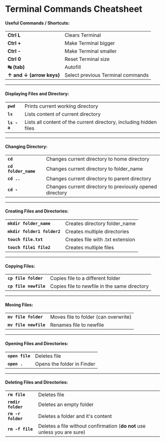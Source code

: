 # Terminal Commands Cheatsheet

#### Useful Commands / Shortcuts:
||| 
|---|---|
|**Ctrl L**|Clears Terminal|
|**Ctrl +**|Make Terminal bigger|
|**Ctrl -**|Make Terminal smaller|
|**Ctrl 0**|Reset Terminal size|
|**↹ (tab)**|Autofill|
|**↑ and ↓ (arrow keys)**|Select previous Terminal commands|
---
#### Displaying Files and Directory:
||| 
|---|---|
|**`pwd`**|Prints current working directory|
|**`ls`**|Lists content of current directory|
|**`ls -a`**|Lists all content of the current directory, including hidden files|
---

#### Changing Directory:
||| 
|---|---|
|**`cd `**|Changes current directory to home directory|
|**`cd folder_name`**|Changes current directory to folder_name|
|**`cd ..`**|Changes current directory to parent directory|
|**`cd -`**|Changes current directory to previously opened directory|
---
#### Creating Files and Directories:
||| 
|---|----|
|**`mkdir folder_name`**|Creates directory folder_name|
|**`mkdir folder1 folder2`**|Creates multiple directories|
|**`touch file.txt`**|Creates file with .txt extension|
|**`touch file1 file2`**|Creates multiple files|
---
#### Copying Files:
||| 
|---|----|
|**`cp file folder`**|Copies file to a different folder|
|**`cp file newfile`**|Copies file to newfile in the same directory|
---
#### Moving Files: 
||| 
|---|----|
|**`mv file folder`**|Moves file to folder (can overwrite)|
|**`mv file newfile`**|Renames file to newfile|
---
#### Opening Files and Directories:
||| 
|---|----|
|**`open file`**|Deletes file|
|**`open .`**|Opens the folder in Finder|
---
#### Deleting Files and Directories:
||| 
|---|----|
|**`rm file`**|Deletes file|
|**`rmdir folder`**|Deletes an empty folder|
|**`rm -r folder`**|Deletes a folder and it's content|
|**`rm -f file`**|Deletes a file without confirmation (**do not** use unless you are sure)|

